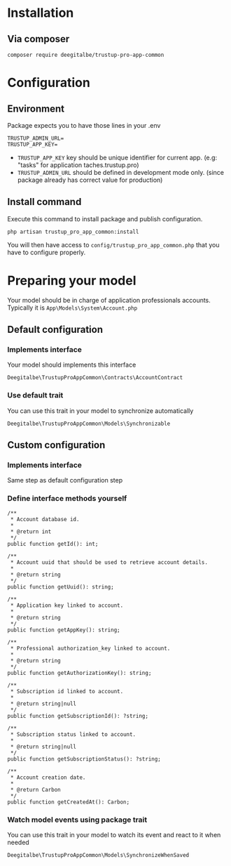 # Installation

## Via composer

    composer require deegitalbe/trustup-pro-app-common

# Configuration

## Environment

Package expects you to have those lines in your .env

    TRUSTUP_ADMIN_URL=
    TRUSTUP_APP_KEY=
 

 - `TRUSTUP_APP_KEY` key should be unique identifier for current app. (e.g: "tasks" for application taches.trustup.pro)
 - `TRUSTUP_ADMIN_URL` should be defined in development mode only. (since package already has correct value for production)

## Install command

Execute this command to install package and publish configuration.

    php artisan trustup_pro_app_common:install

You will then have access to `config/trustup_pro_app_common.php` that you have to configure properly.

# Preparing your model
Your model should be in charge of application professionals accounts. Typically it is `App\Models\System\Account.php`

## Default configuration

### Implements interface
Your model should implements this interface

    Deegitalbe\TrustupProAppCommon\Contracts\AccountContract

### Use default trait

You can use this trait in your model to synchronize automatically

    Deegitalbe\TrustupProAppCommon\Models\Synchronizable

## Custom configuration

### Implements interface

Same step as default configuration step

### Define interface methods yourself

    /**
     * Account database id.
     * 
     * @return int
     */
    public function getId(): int;

    /**
     * Account uuid that should be used to retrieve account details.
     * 
     * @return string
     */
    public function getUuid(): string;
    
    /**
     * Application key linked to account.
     * 
     * @return string
     */
    public function getAppKey(): string;

    /**
     * Professional authorization_key linked to account.
     * 
     * @return string
     */
    public function getAuthorizationKey(): string;

    /**
     * Subscription id linked to account.
     * 
     * @return string|null
     */
    public function getSubscriptionId(): ?string;

    /**
     * Subscription status linked to account.
     * 
     * @return string|null
     */
    public function getSubscriptionStatus(): ?string;

    /**
     * Account creation date.
     * 
     * @return Carbon
     */
    public function getCreatedAt(): Carbon;

### Watch model events using package trait

You can use this trait in your model to watch its event and react to it when needed

    Deegitalbe\TrustupProAppCommon\Models\SynchronizeWhenSaved